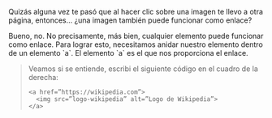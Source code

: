 Quizás alguna vez te pasó que al hacer clic sobre una imagen te llevo a otra página, entonces… ¿una imagen también puede funcionar como enlace?
<p>Bueno, no. No precisamente, más bien, cualquier elemento puede funcionar como enlace. Para lograr esto, necesitamos anidar nuestro elemento dentro de un elemento `a`. El elemento `a` es el que nos proporciona el enlace.

> Veamos si se entiende, escribi el siguiente código en el cuadro de la derecha:
>
> ```
> <a href=”https://wikipedia.com”>
>   <img src=”logo-wikipedia” alt=”Logo de Wikipedia”>
> </a>
> ```
